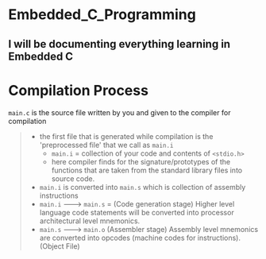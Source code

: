 # Embedded_C_Programming
I will be documenting everything learning in Embedded C
------------------------------------------------------------
# Compilation Process
`main.c` is the source file written by you and given to the compiler for compilation
> - the first file that is generated while compilation is the 'preprocessed file' that we call as `main.i` 
> 	- `main.i` = collection of your code and contents of `<stdio.h>` 
> 	- here compiler finds for the signature/prototypes of the functions that are taken from the standard library files into source code.
> - `main.i` is converted into `main.s` which is collection of assembly instructions
> - `main.i` ---> `main.s`  = (Code generation stage) Higher level language code statements will be converted into processor architectural level mnemonics.
> - `main.s` ---> `main.o` (Assembler stage) Assembly level mnemonics are converted into opcodes (machine codes for instructions). (Object File)
